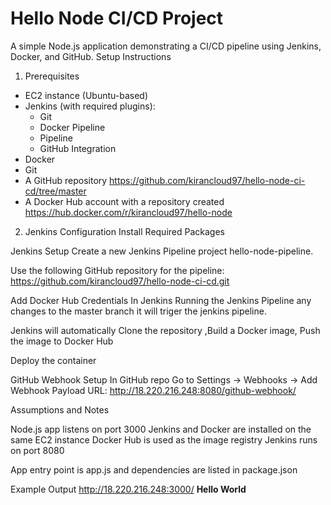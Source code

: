 # Hello Node CI/CD Project

A simple Node.js application demonstrating a CI/CD pipeline using Jenkins, Docker, and GitHub.
Setup Instructions

 1. Prerequisites

- EC2 instance (Ubuntu-based)
- Jenkins (with required plugins):
  - Git
  - Docker Pipeline
  - Pipeline
  - GitHub Integration
- Docker
- Git
- A GitHub repository https://github.com/kirancloud97/hello-node-ci-cd/tree/master
- A Docker Hub account with a repository created https://hub.docker.com/r/kirancloud97/hello-node

 2. Jenkins Configuration
Install Required Packages

Jenkins Setup
Create a new Jenkins Pipeline project hello-node-pipeline.

Use the following GitHub repository for the pipeline:
https://github.com/kirancloud97/hello-node-ci-cd.git


Add Docker Hub Credentials In Jenkins
Running the Jenkins Pipeline
any changes to the master branch it will triger the jenkins pipeline.

Jenkins will automatically Clone the repository ,Build a Docker image, Push the image to Docker Hub

Deploy the container 

GitHub Webhook Setup 
In GitHub repo Go to Settings → Webhooks → Add Webhook
Payload URL: http://18.220.216.248:8080/github-webhook/


Assumptions and Notes

Node.js app listens on port 3000
Jenkins and Docker are installed on the same EC2 instance
Docker Hub is used as the image registry
Jenkins runs on port 8080

App entry point is app.js and dependencies are listed in package.json

Example Output
http://18.220.216.248:3000/
**Hello World**
